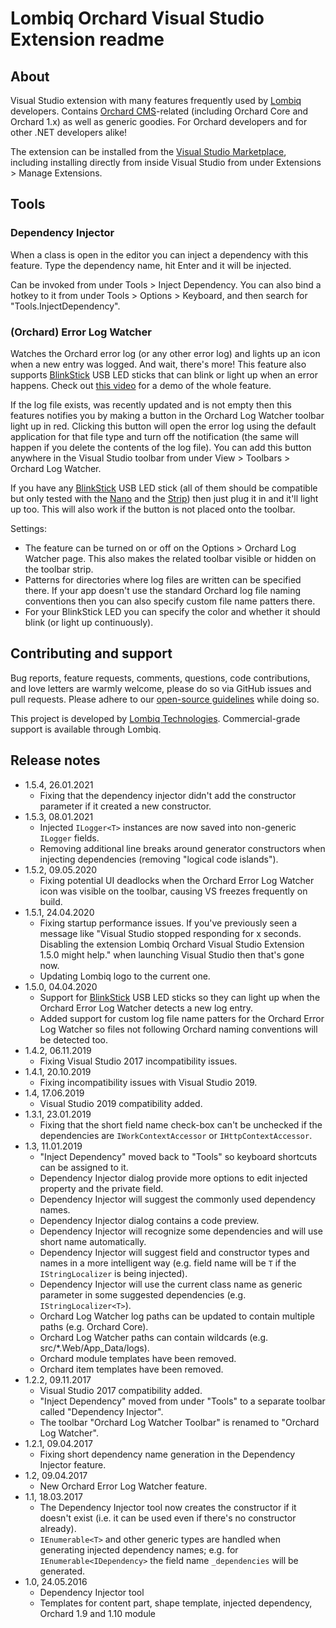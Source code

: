 # Lombiq Orchard Visual Studio Extension readme



## About

Visual Studio extension with many features frequently used by  [Lombiq](https://lombiq.com/) developers. Contains [Orchard CMS](https://www.orchardcore.net/)-related (including Orchard Core and Orchard 1.x) as well as generic goodies. For Orchard developers and for other .NET developers alike!

The extension can be installed from the [Visual Studio Marketplace](https://marketplace.visualstudio.com/items?itemName=LombiqVisualStudioExtension.LombiqOrchardVisualStudioExtension), including installing directly from inside Visual Studio from under Extensions &gt; Manage Extensions.


## Tools

### Dependency Injector
When a class is open in the editor you can inject a dependency with this feature. Type the dependency name, hit Enter and it will be injected.

Can be invoked from under Tools &gt; Inject Dependency. You can also bind a hotkey to it from under Tools &gt; Options &gt; Keyboard, and then search for "Tools.InjectDependency".

### (Orchard) Error Log Watcher
Watches the Orchard error log (or any other error log) and lights up an icon when a new entry was logged. And wait, there's more! This feature also supports [BlinkStick](https://www.blinkstick.com/) USB LED sticks that can blink or light up when an error happens. Check out [this video](https://www.youtube.com/watch?v=MQx5WpJqGi8) for a demo of the whole feature.

If the log file exists, was recently updated and is not empty then this features notifies you by making a button in the Orchard Log Watcher toolbar light up in red. Clicking this button will open the error log using the default application for that file type and turn off the notification (the same will happen if you delete the contents of the log file). You can add this button anywhere in the Visual Studio toolbar from under View &gt; Toolbars &gt; Orchard Log Watcher.

If you have any [BlinkStick](https://www.blinkstick.com/) USB LED stick (all of them should be compatible but only tested with the [Nano](https://www.blinkstick.com/products/blinkstick-nano) and the [Strip](https://www.blinkstick.com/products/blinkstick-strip)) then just plug it in and it'll light up too. This will also work if the button is not placed onto the toolbar.

Settings:
- The feature can be turned on or off on the Options &gt; Orchard Log Watcher page. This also makes the related toolbar visible or hidden on the toolbar strip.
- Patterns for directories where log files are written can be specified there. If your app doesn't use the standard Orchard log file naming conventions then you can also specify custom file name patters there.
- For your BlinkStick LED you can specify the color and whether it should blink (or light up continuously).


## Contributing and support

Bug reports, feature requests, comments, questions, code contributions, and love letters are warmly welcome, please do so via GitHub issues and pull requests. Please adhere to our [open-source guidelines](https://lombiq.com/open-source-guidelines) while doing so.

This project is developed by [Lombiq Technologies](https://lombiq.com/). Commercial-grade support is available through Lombiq.


## Release notes

- 1.5.4, 26.01.2021
    - Fixing that the dependency injector didn't add the constructor parameter if it created a new constructor.
- 1.5.3, 08.01.2021
    - Injected `ILogger<T>` instances are now saved into non-generic `ILogger` fields.
    - Removing additional line breaks around generator constructors when injecting dependencies (removing "logical code islands").
- 1.5.2, 09.05.2020
    - Fixing potential UI deadlocks when the Orchard Error Log Watcher icon was visible on the toolbar, causing VS freezes frequently on build.
- 1.5.1, 24.04.2020
    - Fixing startup performance issues. If you've previously seen a message like "Visual Studio stopped responding for x seconds. Disabling the extension Lombiq Orchard Visual Studio Extension 1.5.0 might help." when launching Visual Studio then that's gone now.
    - Updating Lombiq logo to the current one.
- 1.5.0, 04.04.2020
    - Support for [BlinkStick](https://www.blinkstick.com/) USB LED sticks so they can light up when the Orchard Error Log Watcher detects a new log entry.
    - Added support for custom log file name patters for the Orchard Error Log Watcher so files not following Orchard naming conventions will be detected too.
- 1.4.2, 06.11.2019
    - Fixing Visual Studio 2017 incompatibility issues.
- 1.4.1, 20.10.2019
    - Fixing incompatibility issues with Visual Studio 2019.
- 1.4, 17.06.2019
    - Visual Studio 2019 compatibility added.
- 1.3.1, 23.01.2019
    - Fixing that the short field name check-box can't be unchecked if the dependencies are `IWorkContextAccessor` or `IHttpContextAccessor`.
- 1.3, 11.01.2019
    - "Inject Dependency" moved back to "Tools" so keyboard shortcuts can be assigned to it.
    - Dependency Injector dialog provide more options to edit injected property and the private field.
    - Dependency Injector will suggest the commonly used dependency names.
    - Dependency Injector dialog contains a code preview.
    - Dependency Injector will recognize some dependencies and will use short name automatically.
    - Dependency Injector will suggest field and constructor types and names in a more intelligent way (e.g. field name will be `T` if the `IStringLocalizer` is being injected).
    - Dependency Injector will use the current class name as generic parameter in some suggested dependencies (e.g. `IStringLocalizer<T>`).
    - Orchard Log Watcher log paths can be updated to contain multiple paths (e.g. Orchard Core).
    - Orchard Log Watcher paths can contain wildcards (e.g. src/*.Web/App_Data/logs).
    - Orchard module templates have been removed.
    - Orchard item templates have been removed.
- 1.2.2, 09.11.2017
    - Visual Studio 2017 compatibility added.
    - "Inject Dependency" moved from under "Tools" to a separate toolbar called "Dependency Injector".
    - The toolbar "Orchard Log Watcher Toolbar" is renamed to "Orchard Log Watcher".
- 1.2.1, 09.04.2017
    - Fixing short dependency name generation in the Dependency Injector feature.
- 1.2, 09.04.2017
    - New Orchard Error Log Watcher feature.
- 1.1, 18.03.2017
    - The Dependency Injector tool now creates the constructor if it doesn't exist (i.e. it can be used even if there's no constructor already).
    - `IEnumerable<T>` and other generic types are handled when generating injected dependency names; e.g. for `IEnumerable<IDependency>` the field name `_dependencies` will be generated.
- 1.0, 24.05.2016
    - Dependency Injector tool
    - Templates for content part, shape template, injected dependency, Orchard 1.9 and 1.10 module
